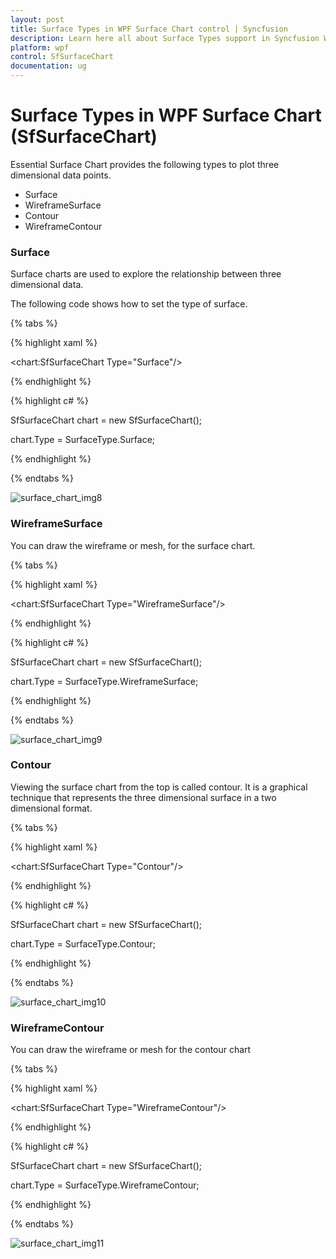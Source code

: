 ```yaml
---
layout: post
title: Surface Types in WPF Surface Chart control | Syncfusion
description: Learn here all about Surface Types support in Syncfusion WPF Surface Chart (SfSurfaceChart) control and more.
platform: wpf
control: SfSurfaceChart
documentation: ug
---
```


# Surface Types in WPF Surface Chart (SfSurfaceChart)

Essential Surface Chart provides the following types to plot three dimensional data points.

* Surface
* WireframeSurface
* Contour 
* WireframeContour

### Surface

Surface charts are used to explore the relationship between three dimensional data. 

The following code shows how to set the type of surface.

{% tabs %}

{% highlight xaml %}

   <chart:SfSurfaceChart Type="Surface"/>

{% endhighlight %}

{% highlight c# %}

SfSurfaceChart chart = new SfSurfaceChart();

chart.Type = SurfaceType.Surface;

{% endhighlight %}

{% endtabs %}

![surface_chart_img8](surface_chart_images/surface_chart_img8.jpeg)


### WireframeSurface

You can draw the wireframe or mesh, for the surface chart.

{% tabs %}

{% highlight xaml %}

   <chart:SfSurfaceChart Type="WireframeSurface"/>

{% endhighlight %}

{% highlight c# %}

SfSurfaceChart chart = new SfSurfaceChart();

chart.Type = SurfaceType.WireframeSurface;

{% endhighlight %}

{% endtabs %}

![surface_chart_img9](surface_chart_images/surface_chart_img9.jpeg)


### Contour

Viewing the surface chart from the top is called contour. It is a graphical technique that represents the three dimensional surface in a two dimensional format.  

{% tabs %}

{% highlight xaml %}

<chart:SfSurfaceChart Type="Contour"/>

{% endhighlight %}

{% highlight c# %}

SfSurfaceChart chart = new SfSurfaceChart();

chart.Type = SurfaceType.Contour;

{% endhighlight %}

{% endtabs %}

![surface_chart_img10](surface_chart_images/surface_chart_img10.jpeg)


### WireframeContour

You can draw the wireframe or mesh for the contour chart

{% tabs %}

{% highlight xaml %}

<chart:SfSurfaceChart Type="WireframeContour"/>

{% endhighlight %}

{% highlight c# %}

SfSurfaceChart chart = new SfSurfaceChart();

chart.Type = SurfaceType.WireframeContour;

{% endhighlight %}

{% endtabs %}

![surface_chart_img11](surface_chart_images/surface_chart_img11.jpeg)
